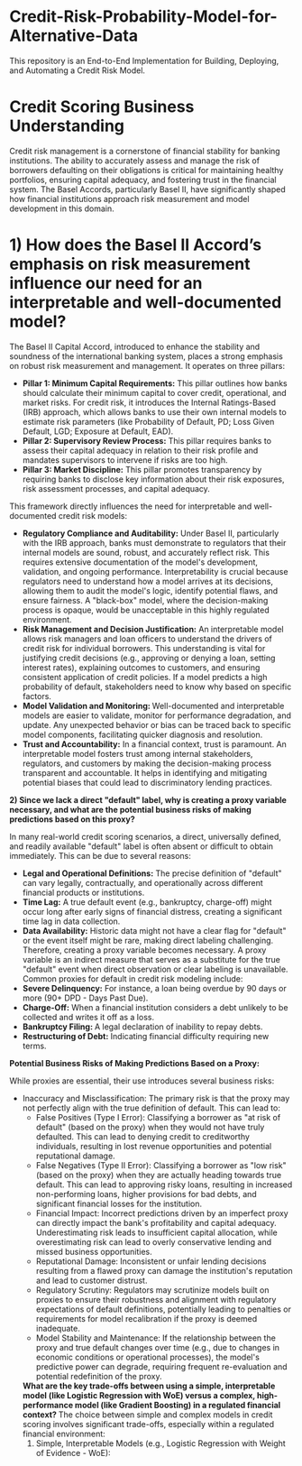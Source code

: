 # Credit-Risk-Probability-Model-for-Alternative-Data
This repository is an End-to-End Implementation for Building, Deploying, and Automating a Credit Risk Model.
# Credit Scoring Business Understanding
Credit risk management is a cornerstone of financial stability for banking institutions. The ability to accurately assess and manage the risk of borrowers defaulting on their obligations is critical for maintaining healthy portfolios, ensuring capital adequacy, and fostering trust in the financial system. The Basel Accords, particularly Basel II, have significantly shaped how financial institutions approach risk measurement and model development in this domain.

# 1) How does the Basel II Accord’s emphasis on risk measurement influence our need for an interpretable and well-documented model?
The Basel II Capital Accord, introduced to enhance the stability and soundness of the international banking system, places a strong emphasis on robust risk measurement and management. It operates on three pillars:
<ul>
<li> <b> Pillar 1: Minimum Capital Requirements:</b> This pillar outlines how banks should calculate their minimum capital to cover credit, operational, and market risks. For credit risk, it introduces the Internal Ratings-Based (IRB) approach, which allows banks to use their own internal models to estimate risk parameters (like Probability of Default, PD; Loss Given Default, LGD; Exposure at Default, EAD).</li>

<li><b>Pillar 2: Supervisory Review Process:</b> This pillar requires banks to assess their capital adequacy in relation to their risk profile and mandates supervisors to intervene if risks are too high.</li>

<li> <b>Pillar 3: Market Discipline:</b> This pillar promotes transparency by requiring banks to disclose key information about their risk exposures, risk assessment processes, and capital adequacy. </li>
</ul>
This framework directly influences the need for interpretable and well-documented credit risk models:
<ul>
<li><b>Regulatory Compliance and Auditability:</b> Under Basel II, particularly with the IRB approach, banks must demonstrate to regulators that their internal models are sound, robust, and accurately reflect risk. This requires extensive documentation of the model's development, validation, and ongoing performance. Interpretability is crucial because regulators need to understand how a model arrives at its decisions, allowing them to audit the model's logic, identify potential flaws, and ensure fairness. A "black-box" model, where the decision-making process is opaque, would be unacceptable in this highly regulated environment.</li>

<li><b>Risk Management and Decision Justification:</b> An interpretable model allows risk managers and loan officers to understand the drivers of credit risk for individual borrowers. This understanding is vital for justifying credit decisions (e.g., approving or denying a loan, setting interest rates), explaining outcomes to customers, and ensuring consistent application of credit policies. If a model predicts a high probability of default, stakeholders need to know why based on specific factors.</li>
<li><b>Model Validation and Monitoring: </b> Well-documented and interpretable models are easier to validate, monitor for performance degradation, and update. Any unexpected behavior or bias can be traced back to specific model components, facilitating quicker diagnosis and resolution.</li>

<li><b>Trust and Accountability:</b> In a financial context, trust is paramount. An interpretable model fosters trust among internal stakeholders, regulators, and customers by making the decision-making process transparent and accountable. It helps in identifying and mitigating potential biases that could lead to discriminatory lending practices. </li>
</ul>
<b> 2) Since we lack a direct "default" label, why is creating a proxy variable necessary, and what are the potential business risks of making predictions based on this proxy?</b>

In many real-world credit scoring scenarios, a direct, universally defined, and readily available "default" label is often absent or difficult to obtain immediately. This can be due to several reasons:
<ul>
<li><b>Legal and Operational Definitions:</b> The precise definition of "default" can vary legally, contractually, and operationally across different financial products or institutions. </li>

<li><b>Time Lag:</b> A true default event (e.g., bankruptcy, charge-off) might occur long after early signs of financial distress, creating a significant time lag in data collection. </li>

<li><b>Data Availability:</b> Historic data might not have a clear flag for "default" or the event itself might be rare, making direct labeling challenging. </li>
Therefore, creating a proxy variable becomes necessary. A proxy variable is an indirect measure that serves as a substitute for the true "default" event when direct observation or clear labeling is unavailable. Common proxies for default in credit risk modeling include:
<li><b>Severe Delinquency:</b> For instance, a loan being overdue by 90 days or more (90+ DPD - Days Past Due).

<li><b>Charge-Off:</b> When a financial institution considers a debt unlikely to be collected and writes it off as a loss.

<li><b>Bankruptcy Filing: </b> A legal declaration of inability to repay debts.

<li><b>Restructuring of Debt:</b> Indicating financial difficulty requiring new terms.
</ul>
<b>Potential Business Risks of Making Predictions Based on a Proxy:</b>

While proxies are essential, their use introduces several business risks:
<ul>
<li>Inaccuracy and Misclassification: The primary risk is that the proxy may not perfectly align with the true definition of default. This can lead to: <ul>
<li>False Positives (Type I Error): Classifying a borrower as "at risk of default" (based on the proxy) when they would not have truly defaulted. This can lead to denying credit to creditworthy individuals, resulting in lost revenue opportunities and potential reputational damage.</li>
<li>False Negatives (Type II Error): Classifying a borrower as "low risk" (based on the proxy) when they are actually heading towards true default. This can lead to approving risky loans, resulting in increased non-performing loans, higher provisions for bad debts, and significant financial losses for the institution.</li> </ul>
<ul>
<li>Financial Impact: Incorrect predictions driven by an imperfect proxy can directly impact the bank's profitability and capital adequacy. Underestimating risk leads to insufficient capital allocation, while overestimating risk can lead to overly conservative lending and missed business opportunities.

<li>Reputational Damage: Inconsistent or unfair lending decisions resulting from a flawed proxy can damage the institution's reputation and lead to customer distrust.

<li>Regulatory Scrutiny: Regulators may scrutinize models built on proxies to ensure their robustness and alignment with regulatory expectations of default definitions, potentially leading to penalties or requirements for model recalibration if the proxy is deemed inadequate.

<li>Model Stability and Maintenance: If the relationship between the proxy and true default changes over time (e.g., due to changes in economic conditions or operational processes), the model's predictive power can degrade, requiring frequent re-evaluation and potential redefinition of the proxy. </li>
</ul>
<b>What are the key trade-offs between using a simple, interpretable model (like Logistic Regression with WoE) versus a complex, high-performance model (like Gradient Boosting) in a regulated financial context? </b>
The choice between simple and complex models in credit scoring involves significant trade-offs, especially within a regulated financial environment:
<ol> 
<li> Simple, Interpretable Models (e.g., Logistic Regression with Weight of Evidence - WoE):
</ol>
